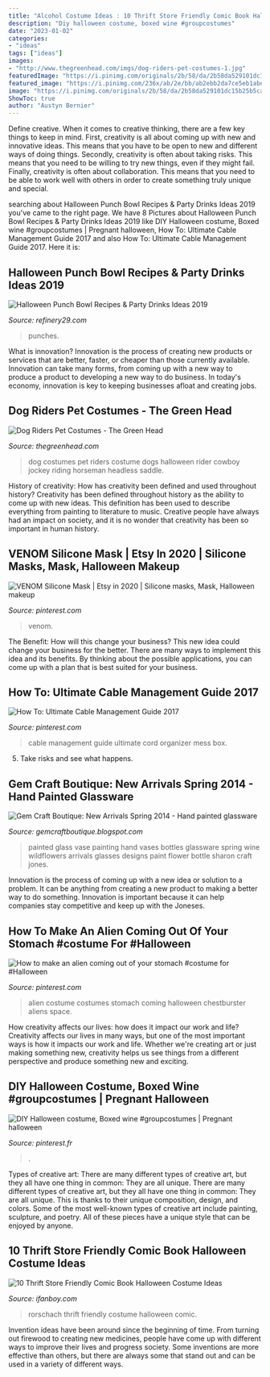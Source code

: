 ```yaml
---
title: "Alcohol Costume Ideas : 10 Thrift Store Friendly Comic Book Halloween Costume Ideas"
description: "Diy halloween costume, boxed wine #groupcostumes"
date: "2023-01-02"
categories:
- "ideas"
tags: ["ideas"]
images:
- "http://www.thegreenhead.com/imgs/dog-riders-pet-costumes-1.jpg"
featuredImage: "https://i.pinimg.com/originals/2b/58/da/2b58da529101dc15b25b5ca547606e2e.jpg"
featured_image: "https://i.pinimg.com/236x/ab/2e/bb/ab2ebb2da7ce5eb1abe41872af98c2a2--alien-costumes-alien-party.jpg"
image: "https://i.pinimg.com/originals/2b/58/da/2b58da529101dc15b25b5ca547606e2e.jpg"
ShowToc: true
author: "Austyn Bernier"
---
```



Define creative.
When it comes to creative thinking, there are a few key things to keep in mind. First, creativity is all about coming up with new and innovative ideas. This means that you have to be open to new and different ways of doing things. Secondly, creativity is often about taking risks. This means that you need to be willing to try new things, even if they might fail. Finally, creativity is often about collaboration. This means that you need to be able to work well with others in order to create something truly unique and special.

	

		
searching about Halloween Punch Bowl Recipes &amp; Party Drinks Ideas 2019 you've came to the right page. We have 8 Pictures about Halloween Punch Bowl Recipes &amp; Party Drinks Ideas 2019 like DIY Halloween costume, Boxed wine #groupcostumes | Pregnant halloween, How To: Ultimate Cable Management Guide 2017 and also How To: Ultimate Cable Management Guide 2017. Here it is:
		
    
## Halloween Punch Bowl Recipes &amp; Party Drinks Ideas 2019

<img loading=lazy src="https://s3.r29static.com/bin/entry/3bb/0,674,2000,1050/x,80/1659839/image.jpg" onerror="this.onerror=null;this.src='https://tse1.mm.bing.net/th?id=OIP._OM30MOnem80t_Qk83OD2QHaD4&amp;pid=15.1';" alt="Halloween Punch Bowl Recipes &amp; Party Drinks Ideas 2019">

_Source: refinery29.com_

>punches. 

	

What is innovation?
Innovation is the process of creating new products or services that are better, faster, or cheaper than those currently available. Innovation can take many forms, from coming up with a new way to produce a product to developing a new way to do business. In today's economy, innovation is key to keeping businesses afloat and creating jobs.

    
## Dog Riders Pet Costumes - The Green Head

<img loading=lazy src="http://www.thegreenhead.com/imgs/dog-riders-pet-costumes-1.jpg" onerror="this.onerror=null;this.src='https://tse4.mm.bing.net/th?id=OIP.-iikc6PfdJHxQroMUNo1lwHaHa&amp;pid=15.1';" alt="Dog Riders Pet Costumes - The Green Head">

_Source: thegreenhead.com_

>dog costumes pet riders costume dogs halloween rider cowboy jockey riding horseman headless saddle. 

	

History of creativity: How has creativity been defined and used throughout history?
Creativity has been defined throughout history as the ability to come up with new ideas. This definition has been used to describe everything from painting to literature to music. Creative people have always had an impact on society, and it is no wonder that creativity has been so important in human history.

    
## VENOM Silicone Mask | Etsy In 2020 | Silicone Masks, Mask, Halloween Makeup

<img loading=lazy src="https://i.pinimg.com/originals/78/49/dd/7849dd4167dc4638817bcef4430f1bca.jpg" onerror="this.onerror=null;this.src='https://tse4.mm.bing.net/th?id=OIP.UmI4dwbZmWtq4ioJi8FJQQHaHM&amp;pid=15.1';" alt="VENOM Silicone Mask | Etsy in 2020 | Silicone masks, Mask, Halloween makeup">

_Source: pinterest.com_

>venom. 

	

The Benefit: How will this change your business?
This new idea could change your business for the better. There are many ways to implement this idea and its benefits. By thinking about the possible applications, you can come up with a plan that is best suited for your business.

    
## How To: Ultimate Cable Management Guide 2017

<img loading=lazy src="https://i.pinimg.com/originals/aa/ea/d3/aaead39edd69d79825ebc63db61e5cc4.jpg" onerror="this.onerror=null;this.src='https://tse4.mm.bing.net/th?id=OIP.ESg4Je2oj5vm2lz781F6QAHaEK&amp;pid=15.1';" alt="How To: Ultimate Cable Management Guide 2017">

_Source: pinterest.com_

>cable management guide ultimate cord organizer mess box. 

	

5. Take risks and see what happens.

    
## Gem Craft Boutique: New Arrivals Spring 2014 - Hand Painted Glassware

<img loading=lazy src="http://3.bp.blogspot.com/-SJx3eJVXbHA/U0GQTGNcOxI/AAAAAAAAB1o/F-fu1Jt51wQ/s1600/Sharon2.JPG" onerror="this.onerror=null;this.src='https://tse3.mm.bing.net/th?id=OIP.SRlDHarSrujlPAlzESQ-CQHaJ4&amp;pid=15.1';" alt="Gem Craft Boutique: New Arrivals Spring 2014 - Hand painted glassware">

_Source: gemcraftboutique.blogspot.com_

>painted glass vase painting hand vases bottles glassware spring wine wildflowers arrivals glasses designs paint flower bottle sharon craft jones. 

	

Innovation is the process of coming up with a new idea or solution to a problem. It can be anything from creating a new product to making a better way to do something. Innovation is important because it can help companies stay competitive and keep up with the Joneses.

    
## How To Make An Alien Coming Out Of Your Stomach #costume For #Halloween

<img loading=lazy src="https://i.pinimg.com/236x/ab/2e/bb/ab2ebb2da7ce5eb1abe41872af98c2a2--alien-costumes-alien-party.jpg" onerror="this.onerror=null;this.src='https://tse1.mm.bing.net/th?id=OIP.7pQ6gX9rRjdgxQ5Dw6e2lwAAAA&amp;pid=15.1';" alt="How to make an alien coming out of your stomach #costume for #Halloween">

_Source: pinterest.com_

>alien costume costumes stomach coming halloween chestburster aliens space. 

	

How creativity affects our lives: how does it impact our work and life?
Creativity affects our lives in many ways, but one of the most important ways is how it impacts our work and life. Whether we're creating art or just making something new, creativity helps us see things from a different perspective and produce something new and exciting.

    
## DIY Halloween Costume, Boxed Wine #groupcostumes | Pregnant Halloween

<img loading=lazy src="https://i.pinimg.com/originals/2b/58/da/2b58da529101dc15b25b5ca547606e2e.jpg" onerror="this.onerror=null;this.src='https://tse2.mm.bing.net/th?id=OIP.-HqmAuSS4R1qZhg-zow2BAHaJ4&amp;pid=15.1';" alt="DIY Halloween costume, Boxed wine #groupcostumes | Pregnant halloween">

_Source: pinterest.fr_

>. 

	

Types of creative art: There are many different types of creative art, but they all have one thing in common: They are all unique.
There are many different types of creative art, but they all have one thing in common: They are all unique. This is thanks to their unique composition, design, and colors. Some of the most well-known types of creative art include painting, sculpture, and poetry. All of these pieces have a unique style that can be enjoyed by anyone.

    
## 10 Thrift Store Friendly Comic Book Halloween Costume Ideas

<img loading=lazy src="https://ifanboy.com/wp-content/uploads/2012/10/1173711-rorschach.jpg" onerror="this.onerror=null;this.src='https://tse4.mm.bing.net/th?id=OIP.fQ7Qc_l_jMMOuafFwIqSmQHaJ3&amp;pid=15.1';" alt="10 Thrift Store Friendly Comic Book Halloween Costume Ideas">

_Source: ifanboy.com_

>rorschach thrift friendly costume halloween comic. 

	

Invention ideas have been around since the beginning of time. From turning out firewood to creating new medicines, people have come up with different ways to improve their lives and progress society. Some inventions are more effective than others, but there are always some that stand out and can be used in a variety of different ways.

